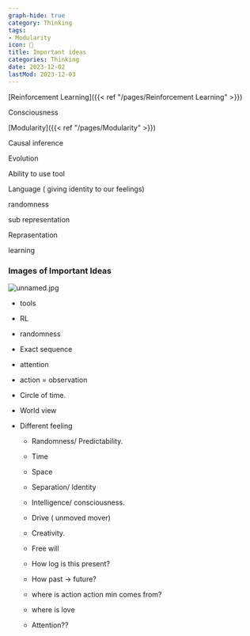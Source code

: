 ```yaml
---
graph-hide: true
category: Thinking
tags:
- Modularity
icon: 📌
title: Important ideas
categories: Thinking
date: 2023-12-02
lastMod: 2023-12-03
---
```

[Reinforcement Learning]({{< ref "/pages/Reinforcement Learning" >}})

Consciousness

[Modularity]({{< ref "/pages/Modularity" >}})

Causal inference

Evolution

Ability to use tool

Language ( giving identity to our feelings)

randomness

sub representation

Reprasentation

learning

### Images of Important Ideas

![unnamed.jpg](/assets/unnamed_1695518758533_0.jpg)

  + tools

  + RL

  + randomness

  + Exact sequence

  + attention

  + action = observation

  + Circle of time.

  + World view

  + Different feeling

    + Randomness/ Predictability.

    + Time

    + Space

    + Separation/ Identity

    + Intelligence/ consciousness.

    + Drive ( unmoved mover)

    + Creativity.

    + Free will

    + How log is this present?

    + How past -> future?

    + where is action action min comes from?

    + where is love

    + Attention??
